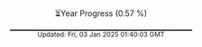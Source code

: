 <p align="center">
⏳Year Progress (0.57 %) <br>
▁▁▁▁▁▁▁▁▁▁▁▁▁▁▁▁▁▁▁▁▁▁▁▁▁▁▁▁▁▁ <br>
<sub>Updated: Fri, 03 Jan 2025 01:40:03 GMT</sub>
</p>

